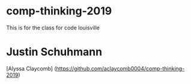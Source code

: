 # comp-thinking-2019
This is for the class for code louisville

# Justin Schuhmann

[Alyssa Claycomb] (https://github.com/aclaycomb0004/comp-thinking-2019)